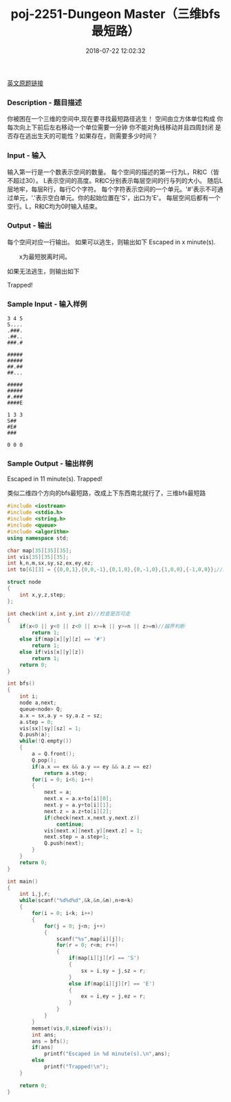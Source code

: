 ﻿---
title: poj-2251-Dungeon Master（三维bfs最短路）
date: 2018-07-22 12:02:32
tags:
- BFS
- ACM
- 搜索
- POJ
- C++
- C
categories:
- ACM
- 搜索
password:
abstract:
message:
description:
top:
---
[英文原题链接](http://poj.org/problem?id=2251)

### Description - 题目描述
你被困在一个三维的空间中,现在要寻找最短路径逃生！
空间由立方体单位构成
你每次向上下前后左右移动一个单位需要一分钟
你不能对角线移动并且四周封闭
是否存在逃出生天的可能性？如果存在，则需要多少时间？

### Input - 输入
输入第一行是一个数表示空间的数量。
每个空间的描述的第一行为L，R和C（皆不超过30）。
L表示空间的高度。R和C分别表示每层空间的行与列的大小。
随后L层地牢，每层R行，每行C个字符。
每个字符表示空间的一个单元。'#'表示不可通过单元，'.'表示空白单元。你的起始位置在'S'，出口为'E'。
每层空间后都有一个空行。L，R和C均为0时输入结束。

### Output - 输出
每个空间对应一行输出。
如果可以逃生，则输出如下
Escaped in x minute(s).

　　x为最短脱离时间。

如果无法逃生，则输出如下

Trapped!

### Sample Input - 输入样例
```
3 4 5
S....
.###.
.##..
###.#

#####
#####
##.##
##...

#####
#####
#.###
####E

1 3 3
S##
#E#
###

0 0 0
```
### Sample Output - 输出样例
Escaped in 11 minute(s).
Trapped!

类似二维四个方向的bfs最短路，改成上下东西南北就行了，三维bfs最短路
```c++
#include <iostream>
#include <stdio.h>
#include <string.h>
#include <queue>
#include <algorithm>
using namespace std;

char map[35][35][35];
int vis[35][35][35];
int k,n,m,sx,sy,sz,ex,ey,ez;
int to[6][3] = {{0,0,1},{0,0,-1},{0,1,0},{0,-1,0},{1,0,0},{-1,0,0}};//上下东西南北

struct node
{
    int x,y,z,step;
};

int check(int x,int y,int z)//检查是否可走
{
    if(x<0 || y<0 || z<0 || x>=k || y>=n || z>=m)//越界判断
        return 1;
    else if(map[x][y][z] == '#')
        return 1;
    else if(vis[x][y][z])
        return 1;
    return 0;
}

int bfs()
{
    int i;
    node a,next;
    queue<node> Q;
    a.x = sx,a.y = sy,a.z = sz;
    a.step = 0;
    vis[sx][sy][sz] = 1;
    Q.push(a);
    while(!Q.empty())
    {
        a = Q.front();
        Q.pop();
        if(a.x == ex && a.y == ey && a.z == ez)
            return a.step;
        for(i = 0; i<6; i++)
        {
            next = a;
            next.x = a.x+to[i][0];
            next.y = a.y+to[i][1];
            next.z = a.z+to[i][2];
            if(check(next.x,next.y,next.z))
                continue;
            vis[next.x][next.y][next.z] = 1;
            next.step = a.step+1;
            Q.push(next);
        }
    }
    return 0;
}

int main()
{
    int i,j,r;
    while(scanf("%d%d%d",&k,&n,&m),n+m+k)
    {
        for(i = 0; i<k; i++)
        {
            for(j = 0; j<n; j++)
            {
                scanf("%s",map[i][j]);
                for(r = 0; r<m; r++)
                {
                    if(map[i][j][r] == 'S')
                    {
                        sx = i,sy = j,sz = r;
                    }
                    else if(map[i][j][r] == 'E')
                    {
                        ex = i,ey = j,ez = r;
                    }
                }
            }
        }
        memset(vis,0,sizeof(vis));
        int ans;
        ans = bfs();
        if(ans)
            printf("Escaped in %d minute(s).\n",ans);
        else
            printf("Trapped!\n");
    }

    return 0;
}
```
